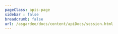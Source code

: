 ```yaml
---
pageClass: apis-page
sidebar : false
breadcrumb: false
url: /asgardeo/docs/content/apiDocs/session.html
---
```


<APIStoplight/>
